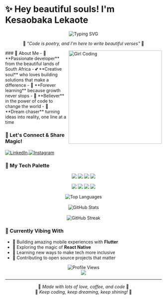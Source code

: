 # ✨ Hey beautiful souls! I'm Kesaobaka Lekaote 

<div align="center">
  <img src="https://readme-typing-svg.herokuapp.com?font=Fira+Code&pause=1000&color=FF69B4&center=true&vCenter=true&width=435&lines=Passionate+Developer+%F0%9F%92%BB;Creative+Problem+Solver+%E2%9C%A8;Always+Learning+%26+Growing+%F0%9F%8C%B8;From+South+Africa+with+Love+%F0%9F%87%BF%F0%9F%87%A6" alt="Typing SVG" />
</div>

<p align="center">
  🌸 <em>"Code is poetry, and I'm here to write beautiful verses"</em> 🌸
</p>

<img align="right" alt="Girl Coding" width="300" src="https://media.giphy.com/media/L1R1tvI9svkIWwpVYr/giphy.gif">
### 💫 About Me
- 🎀 **Passionate developer** from the beautiful lands of South Africa
- 💕 **Creative soul** who loves building solutions that make a difference
- 🌟 **Forever learning** because growth never stops
- 🦋 **Believer** in the power of code to change the world
- 🌈 **Dream chaser** turning ideas into reality, one line at a time

<br/>

### 🌺 Let's Connect & Share Magic!
<p align="left">
<a href="https://linkedin.com/in/kesaobaka-lekaote" target="blank">
  <img align="center" src="https://img.shields.io/badge/LinkedIn-💼-pink?style=for-the-badge&logo=linkedin&logoColor=white" alt="LinkedIn" />
</a>
<a href="https://instagram.com/kesaobaka-lekaote" target="blank">
  <img align="center" src="https://img.shields.io/badge/Instagram-📸-pink?style=for-the-badge&logo=instagram&logoColor=white" alt="Instagram" />
</a>
</p>

### 🎨 My Tech Palette
<p align="center">
  <img src="https://img.shields.io/badge/Flutter-💙-blue?style=for-the-badge&logo=flutter&logoColor=white" />
  <img src="https://img.shields.io/badge/React-💕-pink?style=for-the-badge&logo=react&logoColor=white" />
  <img src="https://img.shields.io/badge/JavaScript-✨-yellow?style=for-the-badge&logo=javascript&logoColor=black" />
  <img src="https://img.shields.io/badge/Python-🐍-green?style=for-the-badge&logo=python&logoColor=white" />
</p>

<p align="center">
  <img src="https://img.shields.io/badge/Java-☕-orange?style=for-the-badge&logo=java&logoColor=white" />
  <img src="https://img.shields.io/badge/Firebase-🔥-red?style=for-the-badge&logo=firebase&logoColor=white" />
  <img src="https://img.shields.io/badge/MongoDB-🍃-green?style=for-the-badge&logo=mongodb&logoColor=white" />
  <img src="https://img.shields.io/badge/PostgreSQL-🐘-blue?style=for-the-badge&logo=postgresql&logoColor=white" />
</p>

<div align="center">
  <img src="https://github-readme-stats.vercel.app/api/top-langs?username=kesalek34&show_icons=true&locale=en&layout=compact&theme=dracula&title_color=ff79c6&text_color=f8f8f2&bg_color=282a36&icon_color=bd93f9" alt="Top Languages" />
</div>

<br/>

<div align="center">
  <img src="https://github-readme-stats.vercel.app/api?username=kesalek34&show_icons=true&locale=en&theme=dracula&title_color=ff79c6&text_color=f8f8f2&bg_color=282a36&icon_color=bd93f9" alt="GitHub Stats" />
</div>

<br/>

<div align="center">
  <img src="https://github-readme-streak-stats.herokuapp.com/?user=kesalek34&theme=dracula&background=282a36&border=ff79c6&stroke=f8f8f2&ring=bd93f9&fire=ff79c6&currStreakNum=f8f8f2&sideNums=f8f8f2&currStreakLabel=ff79c6&sideLabels=bd93f9&dates=f8f8f2" alt="GitHub Streak" />
</div>

### 🌸 Currently Vibing With
- 🎯 Building amazing mobile experiences with **Flutter**
- 🌟 Exploring the magic of **React Native**
- 💖 Learning new ways to make tech more inclusive
- 🦋 Contributing to open source projects that matter

<div align="center">
  <img src="https://komarev.com/ghpvc/?username=kesalek34&label=Profile%20views&color=ff69b4&style=for-the-badge" alt="Profile Views" />
</div>

<div align="center">
  <img src="https://quotes-github-readme.vercel.app/api?type=horizontal&theme=dracula&quote=The%20best%20way%20to%20predict%20the%20future%20is%20to%20create%20it&author=Kesaobaka" />
</div>

---
<p align="center">
  💫 <em>Made with lots of love, coffee, and code</em> 💫
  <br/>
  🌸 <em>Keep coding, keep dreaming, keep shining!</em> 🌸
</p>
